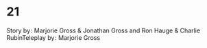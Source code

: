 # 21

Story by : Marjorie Gross & Jonathan Gross and Ron Hauge & Charlie RubinTeleplay by : Marjorie Gross